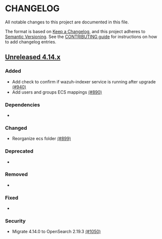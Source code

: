 # CHANGELOG
All notable changes to this project are documented in this file.

The format is based on [Keep a Changelog](https://keepachangelog.com/en/1.0.0/), and this project adheres to [Semantic Versioning](https://semver.org/spec/v2.0.0.html). See the [CONTRIBUTING guide](./CONTRIBUTING.md#Changelog) for instructions on how to add changelog entries.

## [Unreleased 4.14.x]
### Added
- Add check to confirm if wazuh-indexer service is running after upgrade [(#940)](https://github.com/wazuh/wazuh-indexer/pull/940)
- Add users and groups ECS mappings [(#890)](https://github.com/wazuh/wazuh-indexer/pull/890)

### Dependencies
-

### Changed
- Reorganize ecs folder [(#899)](https://github.com/wazuh/wazuh-indexer/pull/899)

### Deprecated
-

### Removed
-   

### Fixed
-

### Security
- Migrate 4.14.0 to OpenSearch 2.19.3 [(#1050)](https://github.com/wazuh/wazuh-indexer/pull/1050)

[Unreleased 4.14.x]: https://github.com/wazuh/wazuh-indexer/compare/b7e222a823164da076c3482b511ab08b3e7b8384...4.14.0
